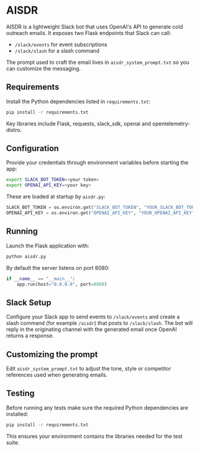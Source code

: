 # AISDR

AISDR is a lightweight Slack bot that uses OpenAI's API to generate cold outreach emails.
It exposes two Flask endpoints that Slack can call:

- `/slack/events` for event subscriptions
- `/slack/slash` for a slash command

The prompt used to craft the email lives in `aisdr_system_prompt.txt` so you can customize the messaging.

## Requirements

Install the Python dependencies listed in `requirements.txt`:

```bash
pip install -r requirements.txt
```

Key libraries include Flask, requests, slack_sdk, openai and opentelemetry-distro.

## Configuration

Provide your credentials through environment variables before starting the app:

```bash
export SLACK_BOT_TOKEN=<your token>
export OPENAI_API_KEY=<your key>
```

These are loaded at startup by `aisdr.py`:

```python
SLACK_BOT_TOKEN = os.environ.get("SLACK_BOT_TOKEN", "YOUR_SLACK_BOT_TOKEN")
OPENAI_API_KEY = os.environ.get("OPENAI_API_KEY", "YOUR_OPENAI_API_KEY")
```

## Running

Launch the Flask application with:

```bash
python aisdr.py
```

By default the server listens on port 8080:

```python
if __name__ == "__main__":
    app.run(host="0.0.0.0", port=8080)
```

## Slack Setup

Configure your Slack app to send events to `/slack/events` and create a slash command (for example `/aisdr`) that posts to `/slack/slash`.
The bot will reply in the originating channel with the generated email once OpenAI returns a response.

## Customizing the prompt

Edit `aisdr_system_prompt.txt` to adjust the tone, style or competitor references used when generating emails.

## Testing

Before running any tests make sure the required Python dependencies are installed:

```bash
pip install -r requirements.txt
```

This ensures your environment contains the libraries needed for the test suite.

